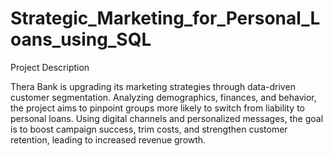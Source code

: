 # Strategic_Marketing_for_Personal_Loans_using_SQL

Project Description

Thera Bank is upgrading its marketing strategies through data-driven customer segmentation. Analyzing demographics, finances, and behavior, the project aims to pinpoint groups more likely to switch from liability to personal loans. Using digital channels and personalized messages, the goal is to boost campaign success, trim costs, and strengthen customer retention, leading to increased revenue growth.
